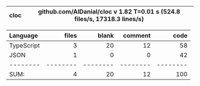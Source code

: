 
cloc|github.com/AlDanial/cloc v 1.82  T=0.01 s (524.8 files/s, 17318.3 lines/s)
--- | ---

Language|files|blank|comment|code
:-------|-------:|-------:|-------:|-------:
TypeScript|3|20|12|58
JSON|1|0|0|42
--------|--------|--------|--------|--------
SUM:|4|20|12|100
